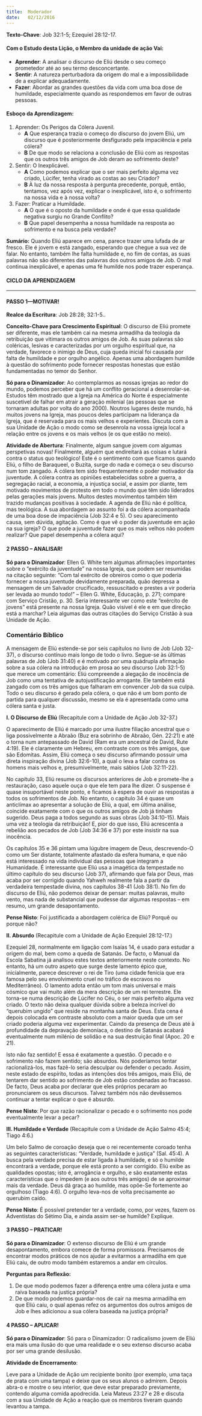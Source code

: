 ```yaml
---
title:  Moderador
date:   02/12/2016
---
```


**Texto-Chave**: Job 32:1-5; Ezequiel 28:12-17.

#### **Com o Estudo desta Lição, o Membro da unidade de ação Vai:**
- **Aprender**: A analisar o discurso de Eliú desde o seu começo prometedor até ao seu termo desconcertante.
- **Sentir**: A natureza perturbadora da origem do mal e a impossibilidade de a explicar adequadamente.
- **Fazer**: Abordar as grandes questões da vida com uma boa dose de humildade, especialmente quando as respondemos em favor de outras pessoas.

#### **Esboço da Aprendizagem:**
1. Aprender: Os Perigos da Cólera Juvenil.
   + **A** Que esperança trazia o começo do discurso do jovem Eliú, um discurso que é posteriormente desfigurado pela impaciência e pela cólera?
   + **B** De que modo se relaciona a conclusão de Eliú com as respostas que os outros três amigos de Job deram ao sofrimento deste?
2. Sentir: O Inexplicável.
   + **A** Como podemos explicar que o ser mais perfeito alguma vez criado, Lúcifer, tenha virado as costas ao seu Criador?
   + **B** À luz da nossa resposta à pergunta precedente, porquê, então, tentamos, vez após vez, explicar o inexplicável, isto é, o sofrimento na nossa vida e à nossa volta?
3. Fazer: Praticar a Humildade.
   + **A** O que é o oposto da humildade e onde é que essa qualidade negativa surgiu no Grande Conflito?
   + **B** Que papel desempenha a nossa humildade na resposta ao sofrimento e na busca pela verdade?
 
**Sumário:** Quando Eliú aparece em cena, parece trazer uma lufada de ar fresco. Ele é jovem e está zangado, esperando que chegue a sua vez de falar. No entanto, também lhe falta humildade e, no fim de contas, as suas palavras não são diferentes das palavras dos outros amigos de Job. O mal continua inexplicável, e apenas uma fé humilde nos pode trazer esperança.

#### **CICLO DA APRENDIZAGEM**
------

#### PASSO 1—MOTIVAR!

**Realce da Escritura**: Job 28:28; 32:1-5..

**Conceito-Chave para Crescimento Espiritual**: O discurso de Eliú promete ser diferente, mas ele também cai na mesma armadilha da teologia da retribuição que vitimara os outros amigos de Job. As suas palavras são coléricas, lesivas e caracterizadas por um orgulho espiritual que, na verdade, favorece o inimigo de Deus, cuja queda inicial foi causada por falta de humildade e por orgulho angélico. Apenas uma abordagem humilde à questão do sofrimento pode fornecer respostas honestas que estão fundamentadas no temor do Senhor.

**Só para o Dinamizador**: Ao contemplarmos as nossas igrejas ao redor do mundo, podemos perceber que há um conflito geracional a desenrolar-se. Estudos têm mostrado que a Igreja na América do Norte é especialmente suscetível de falhar em atrair a geração milenial (as pessoas que se tornaram adultas por volta do ano 2000). Noutros lugares deste mundo, há muitos jovens na Igreja, mas poucos deles participam na liderança da Igreja, que é reservada para os mais velhos e experientes. Discuta com a sua Unidade de Ação o modo como se desenrola na vossa igreja local a relação entre os jovens e os mais velhos (e os que estão no meio).

**Atividade de Abertura**: Finalmente, algum sangue jovem com algumas perspetivas novas! Finalmente, alguém que endireitará as coisas e lutará contra o status quo teológico! Este é o sentimento com que ficamos quando Eliú, o filho de Baraqueel, o Buzita, surge do nada e começa o seu discurso num tom zangado. A cólera tem sido frequentemente o poder motivador da juventude. A cólera contra as opiniões estabelecidas sobre a guerra, a segregação racial, a economia, a injustiça social, e assim por diante, tem motivado movimentos de protesto em todo o mundo que têm sido liderados pelas gerações mais jovens. Muitos destes movimentos também têm trazido mudanças positivas à sociedade. A agenda de Eliú não é política, mas teológica. A sua abordagem ao assunto foi a da cólera acompanhada de uma boa dose de impaciência (Job 32:4 e 5). O seu aparecimento causa, sem dúvida, agitação. Como é que vê o poder da juventude em ação na sua igreja? O que pode a juventude fazer que os mais velhos não podem realizar? Que papel desempenha a cólera aqui?

#### 2 PASSO – ANALISAR!

**Só para o Dinamizador**: Ellen G. White tem algumas afirmações importantes sobre o “exército da juventude” na nossa Igreja, que podem ser resumidas na citação seguinte: “Com tal exército de obreiros como o que poderia fornecer a nossa juventude devidamente preparada, quão depressa a mensagem de um Salvador crucificado, ressuscitado e prestes a vir poderia ser levada ao mundo todo!” – Ellen G. White, Educação, p. 271; compare com Serviço Cristão, p. 30. Seria interessante ver como este “exército de jovens” está presente na nossa Igreja. Quão visível é ele e em que direção está a marchar? Leia algumas das outras citações do Serviço Cristão à sua Unidade de Ação.

### **Comentário Bíblico**

A mensagem de Eliú estende-se por seis capítulos no livro de Job (Job 32-37), o discurso contínuo mais longo de todo o livro. Segue-se às últimas palavras de Job (Job 31:40) e é motivado por uma quádrupla afirmação sobre a sua cólera na introdução em prosa ao seu discurso (Job 32:1-5) que merece um comentário: Eliú compreende a alegação de inocência de Job como uma tentativa de autojustificação arrogante. Ele também está zangado com os três amigos que falharam em convencer Job da sua culpa. Todo o seu discurso é gerado pela cólera, o que não é um bom ponto de partida para qualquer discussão, mesmo se ela é apresentada como uma cólera santa e justa.

**I. O Discurso de Eliú** (Recapitule com a Unidade de Ação Job 32-37.)

O aparecimento de Eliú é marcado por uma ilustre filiação ancestral que o liga possivelmente a Abraão (Buz era sobrinho de Abraão, Gén. 22:21) e até o torna num antepassado de David (Ram era um ancestral de David, Rute 4:19). Ele é claramente um Hebreu, em contraste com os três amigos, que são Edomitas. Assim, Eliú começa o seu discurso afirmando possuir uma direta inspiração divina (Job 32:6-10), a qual o leva a falar contra os homens mais velhos e, presumivelmente, mais sábios (Job 32:11-22).

No capítulo 33, Eliú resume os discursos anteriores de Job e promete-lhe a restauração, caso aquele ouça o que ele tem para lhe dizer. O suspense é quase insuportável neste ponto, e ficamos à espera de ouvir as respostas a todos os sofrimentos de Job. No entanto, o capítulo 34 é quase um anticlímax ao apresentar a solução de Eliú, a qual, em última análise, coincide exatamente com o que os outros amigos de Job já tinham sugerido. Deus paga a todos segundo as suas obras (Job 34:10-15). Mais uma vez a teologia da retribuição! E, pior do que isso, Eliú acrescenta a rebelião aos pecados de Job (Job 34:36 e 37) por este insistir na sua inocência.

Os capítulos 35 e 36 pintam uma lúgubre imagem de Deus, descrevendo-O como um Ser distante, totalmente afastado da esfera humana, e que não está interessado na vida individual das pessoas que integram a Humanidade. É interessante que Eliú usa a imagética da tempestade no último capítulo do seu discurso (Job 37), afirmando que fala por Deus, mas acaba por ser corrigido quando Yahweh realmente fala a partir da verdadeira tempestade divina, nos capítulos 38-41 (Job 38:1). No fim do discurso de Eliú, não podemos deixar de pensar: muitas palavras, muito vento, mas nada de substancial que pudesse dar algumas respostas – em resumo, um grande desapontamento.

**Pense Nisto**: Foi justificada a abordagem colérica de Eliú? Porquê ou porque não?

**II. Absurdo** (Recapitule com a Unidade de Ação Ezequiel 28:12-17.)

Ezequiel 28, normalmente em ligação com Isaías 14, é usado para estudar a origem do mal, bem como a queda de Satanás. De facto, o Manual da Escola Sabatina já analisou estes textos anteriormente neste contexto. No entanto, há um outro aspeto que surge deste lamento épico que, inicialmente, parece descrever o rei de Tiro (uma cidade fenícia que era famosa pelo seu envolvimento cruel no tráfico de escravos no Mediterrâneo). O lamento adota então um tom mais universal e mais cósmico que vai muito além da mera descrição de um rei terrestre. Ele torna-se numa descrição de Lúcifer no Céu, o ser mais perfeito alguma vez criado. O texto não deixa qualquer dúvida sobre a beleza incrível do “querubim ungido” que reside na montanha santa de Deus. Esta cena é depois colocada em contraste absoluto com a maior queda que um ser criado poderia alguma vez experimentar. Caindo da presença de Deus até à profundidade da depravação demoníaca, o destino de Satanás acabará eventualmente num milénio de solidão e na sua destruição final (Apoc. 20 e 21).

Isto não faz sentido! E essa é exatamente a questão. O pecado e o sofrimento não fazem sentido; são absurdos. Nós poderíamos tentar racionalizá-los, mas fazê-lo seria desculpar ou defender o pecado. Assim, neste estado de espírito, todas as intenções dos três amigos, mais Eliú, de tentarem dar sentido ao sofrimento de Job estão condenadas ao fracasso. De facto, Deus acaba por declarar que eles próprios pecaram ao pronunciarem os seus discursos. Talvez também nós não devêssemos continuar a tentar explicar o que é absurdo.

**Pense Nisto**: Por que razão racionalizar o pecado e o sofrimento nos pode eventualmente levar a pecar?
   
**III. Humildade e Verdade** (Recapitule com a Unidade de Ação Salmo 45:4; Tiago 4:6.)

Um belo Salmo de coroação deseja que o rei recentemente coroado tenha as seguintes características: “Verdade, humildade e justiça” (Sal. 45:4). A busca pela verdade precisa de estar ligada à humildade, e só o humilde encontrará a verdade, porque ele está pronto a ser corrigido. Eliú exibe as qualidades opostas; isto é, arrogância e orgulho, e são exatamente estas características que o impedem (e aos outros três amigos) de se aproximar mais da verdade. Deus dá graça ao humilde, mas opõe-Se fortemente ao orgulhoso (Tiago 4:6). O orgulho leva-nos de volta precisamente ao querubim caído.
   
**Pense Nisto**: É possível pretender ter a verdade, como, por vezes, fazem os Adventistas do Sétimo Dia, e ainda assim ser-se humilde? Explique.

#### 3 PASSO – PRATICAR!

**Só para o Dinamizador**: O extenso discurso de Eliú é um grande desapontamento, embora comece de forma promissora. Precisamos de encontrar modos práticos de nos ajudar a evitarmos a armadilha em que Eliú caiu, de outro modo também estaremos a andar em círculos.

**Perguntas para Reflexão:**

1. De que modo podemos fazer a diferença entre uma cólera justa e uma raiva baseada na justiça própria?
2. De que modo podemos guardar-nos de cair na mesma armadilha em que Eliú caiu, o qual apenas refez os argumentos dos outros amigos de Job e lhes adicionou a sua cólera baseada na justiça própria? 

#### 4 PASSO – APLICAR!

**Só para o Dinamizador**: Só para o Dinamizador: O radicalismo jovem de Eliú era mais uma ilusão do que uma realidade e o seu extenso discurso acaba por ser uma grande desilusão.

**Atividade de Encerramento**: 

Leve para a Unidade de Ação um recipiente bonito (por exemplo, uma taça de prata com uma tampa) e deixe que os seus alunos o admirem. Depois abra-o e mostre o seu interior, que deve estar preparado previamente, contendo alguma comida apodrecida. Leia Mateus 23:27 e 28 e discuta com a sua Unidade de Ação a reação que os membros tiveram quando levantou a tampa.